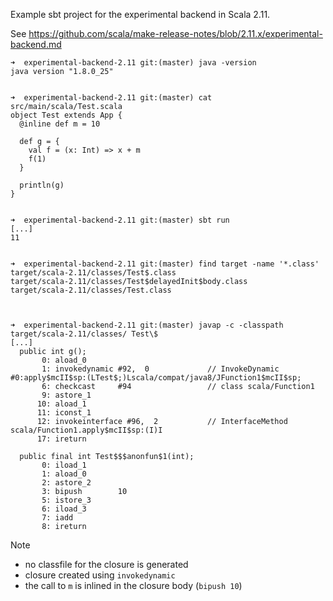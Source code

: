 Example sbt project for the experimental backend in Scala 2.11.

See https://github.com/scala/make-release-notes/blob/2.11.x/experimental-backend.md

```
➜  experimental-backend-2.11 git:(master) java -version
java version "1.8.0_25"


➜  experimental-backend-2.11 git:(master) cat src/main/scala/Test.scala 
object Test extends App {
  @inline def m = 10

  def g = {
    val f = (x: Int) => x + m
    f(1)
  }

  println(g)
}


➜  experimental-backend-2.11 git:(master) sbt run
[...]
11


➜  experimental-backend-2.11 git:(master) find target -name '*.class'
target/scala-2.11/classes/Test$.class
target/scala-2.11/classes/Test$delayedInit$body.class
target/scala-2.11/classes/Test.class



➜  experimental-backend-2.11 git:(master) javap -c -classpath target/scala-2.11/classes/ Test\$
[...]
  public int g();
       0: aload_0
       1: invokedynamic #92,  0             // InvokeDynamic #0:apply$mcII$sp:(LTest$;)Lscala/compat/java8/JFunction1$mcII$sp;
       6: checkcast     #94                 // class scala/Function1
       9: astore_1
      10: aload_1
      11: iconst_1
      12: invokeinterface #96,  2           // InterfaceMethod scala/Function1.apply$mcII$sp:(I)I
      17: ireturn

  public final int Test$$$anonfun$1(int);
       0: iload_1
       1: aload_0
       2: astore_2
       3: bipush        10
       5: istore_3
       6: iload_3
       7: iadd
       8: ireturn
```

Note
  - no classfile for the closure is generated
  - closure created using `invokedynamic`
  - the call to `m` is inlined in the closure body (`bipush 10`)
